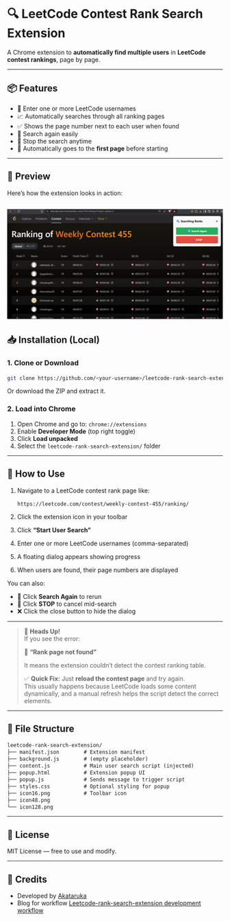 # 🔍 LeetCode Contest Rank Search Extension

A Chrome extension to **automatically find multiple users** in **LeetCode contest rankings**, page by page.

---

## 📦 Features

- 🔎 Enter one or more LeetCode usernames
- 📈 Automatically searches through all ranking pages
- ✅ Shows the page number next to each user when found
- 🔁 Search again easily
- 🛑 Stop the search anytime
- 🧭 Automatically goes to the **first page** before starting

---

## 📸 Preview

Here’s how the extension looks in action:

![LeetCode Rank Search Demo](Screenshot.png)
---

## 📥 Installation (Local)

### 1. Clone or Download

```bash
git clone https://github.com/<your-username>/leetcode-rank-search-extension.git
````

Or download the ZIP and extract it.

### 2. Load into Chrome

1. Open Chrome and go to: `chrome://extensions`
2. Enable **Developer Mode** (top right toggle)
3. Click **Load unpacked**
4. Select the `leetcode-rank-search-extension/` folder

---

## 🧠 How to Use

1. Navigate to a LeetCode contest rank page like:

   ```
   https://leetcode.com/contest/weekly-contest-455/ranking/
   ```

2. Click the extension icon in your toolbar  
3. Click **“Start User Search”**
4. Enter one or more LeetCode usernames (comma-separated)
5. A floating dialog appears showing progress  
6. When users are found, their page numbers are displayed

You can also:
- 🔄 Click **Search Again** to rerun
- 🛑 Click **STOP** to cancel mid-search
- ❌ Click the close button to hide the dialog

---

> 🚨 **Heads Up!**  
> If you see the error:  
> 
> 🧱 **“Rank page not found”**
> 
> It means the extension couldn’t detect the contest ranking table.
> 
> ✅ **Quick Fix:** Just **reload the contest page** and try again.  
> This usually happens because LeetCode loads some content dynamically, and a manual refresh helps the script detect the correct elements.

---


## 🧾 File Structure

```
leetcode-rank-search-extension/
├── manifest.json        # Extension manifest
├── background.js        # (empty placeholder)
├── content.js           # Main user search script (injected)
├── popup.html           # Extension popup UI
├── popup.js             # Sends message to trigger script
├── styles.css           # Optional styling for popup
├── icon16.png           # Toolbar icon
├── icon48.png
└── icon128.png
```

---


## 📜 License

MIT License — free to use and modify.

---

## 🙌 Credits

- Developed by [Akataruka](https://linktr.ee/asutoshk_09)
- Blog for workflow [Leetcode-rank-search-extension development workflow](https://linktr.ee/asutoshk_09)

```
